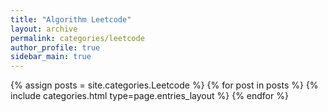 ```yaml
---
title: "Algorithm Leetcode"
layout: archive
permalink: categories/leetcode
author_profile: true
sidebar_main: true
---
```



{% assign posts = site.categories.Leetcode %}
{% for post in posts %} {% include categories.html type=page.entries_layout %} {% endfor %}